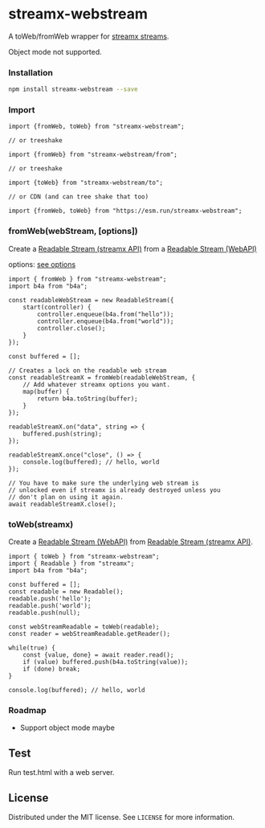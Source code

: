 # streamx-webstream

A toWeb/fromWeb wrapper for [streamx streams](https://github.com/mafintosh/streamx#readme).

Object mode not supported.

### Installation

```sh
npm install streamx-webstream --save
```

### Import
```ecmascript 6
import {fromWeb, toWeb} from "streamx-webstream";

// or treeshake

import {fromWeb} from "streamx-webstream/from";

// or treeshake

import {toWeb} from "streamx-webstream/to";

// or CDN (and can tree shake that too)

import {fromWeb, toWeb} from "https://esm.run/streamx-webstream";
```


### fromWeb(webStream, [options])

Create a [Readable Stream (streamx API)](https://www.npmjs.com/package/streamx#readable-stream) from a
[Readable Stream (WebAPI)](https://developer.mozilla.org/en-US/docs/Web/API/ReadableStream)

options: [see options](https://github.com/mafintosh/streamx/tree/master?tab=readme-ov-file#readable-stream) 

```ecmascript 6
import { fromWeb } from "streamx-webstream";
import b4a from "b4a";

const readableWebStream = new ReadableStream({
    start(controller) {
        controller.enqueue(b4a.from("hello"));
        controller.enqueue(b4a.from("world"));
        controller.close();
    }
});

const buffered = [];

// Creates a lock on the readable web stream
const readableStreamX = fromWeb(readableWebStream, {
    // Add whatever streamx options you want.
    map(buffer) {
        return b4a.toString(buffer);
    }
});

readableStreamX.on("data", string => {
    buffered.push(string);
});

readableStreamX.once("close", () => {
    console.log(buffered); // hello, world 
});

// You have to make sure the underlying web stream is 
// unlocked even if streamx is already destroyed unless you 
// don't plan on using it again.
await readableStreamX.close(); 
```

### toWeb(streamx)

Create a [Readable Stream (WebAPI)](https://developer.mozilla.org/en-US/docs/Web/API/ReadableStream) from [Readable Stream (streamx API)](https://www.npmjs.com/package/streamx#readable-stream).
```ecmascript 6
import { toWeb } from "streamx-webstream";
import { Readable } from "streamx";
import b4a from "b4a";

const buffered = [];
const readable = new Readable();
readable.push('hello');
readable.push('world');
readable.push(null);

const webStreamReadable = toWeb(readable);
const reader = webStreamReadable.getReader();

while(true) {
    const {value, done} = await reader.read();
    if (value) buffered.push(b4a.toString(value));
    if (done) break;
}

console.log(buffered); // hello, world
```

### Roadmap

- Support object mode maybe

## Test

Run test.html with a web server.

## License

Distributed under the MIT license. See ``LICENSE`` for more information.
